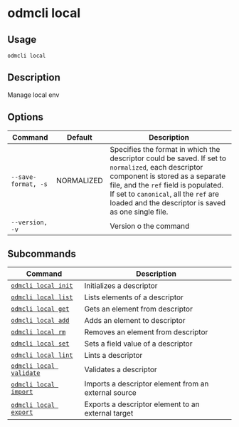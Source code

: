 # odmcli local

## Usage

`odmcli local`

## Description

Manage local env

## Options

| Command             | Default    | Description                                                                                                                                                                                                                                                                    |
|---------------------|------------|--------------------------------------------------------------------------------------------------------------------------------------------------------------------------------------------------------------------------------------------------------------------------------|
| `--save-format, -s` | NORMALIZED | Specifies the format in which the descriptor could be saved. If set to `normalized`, each descriptor component is stored as a separate file, and the `ref` field is populated. If set to `canonical`, all the `ref` are loaded and the descriptor is saved as one single file. |
| `--version, -v`     |            | Version o the command                                                                                                                                                                                                                                                          |

## Subcommands

| Command                                          | Description                                          |
|--------------------------------------------------|------------------------------------------------------|
| [`odmcli local init`](cmd-local-init.md)         | Initializes a descriptor                             |
| [`odmcli local list`](cmd-local-list.md)         | Lists elements of a descriptor                       |
| [`odmcli local get`](cmd-local-get.md)           | Gets an element from descriptor                      |
| [`odmcli local add`](cmd-local-add.md)           | Adds an element to descriptor                        |
| [`odmcli local rm`](cmd-local-rm.md)             | Removes an element from descriptor                   |
| [`odmcli local set`](cmd-local-set.md)           | Sets a field value of a descriptor                   |
| [`odmcli local lint`](cmd-local-lint.md)         | Lints a descriptor                                   |
| [`odmcli local validate`](cmd-local-validate.md) | Validates a descriptor                               |
| [`odmcli local import`](cmd-local-import.md)     | Imports a descriptor element from an external source |
| [`odmcli local export`](cmd-local-export.md)     | Exports a descriptor element to an external target   |


